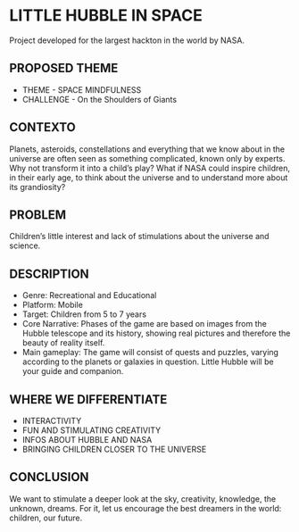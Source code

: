 # LITTLE HUBBLE IN SPACE 

Project developed for the largest hackton in the world by NASA. 

## PROPOSED THEME

* THEME - SPACE MINDFULNESS
* CHALLENGE - On the Shoulders of Giants

## CONTEXTO

Planets, asteroids, constellations and everything that we know about in the universe are often seen as something complicated, known only by experts. Why not transform it into a child’s play? What if NASA could inspire children, in their early age, to think about the universe and to understand more about its grandiosity?

## PROBLEM

Children’s little interest and lack of stimulations about the universe and science.

## DESCRIPTION

* Genre: Recreational and Educational
* Platform: Mobile
* Target: Children from 5 to 7 years
* Core Narrative: Phases of the game are based on images from the Hubble telescope and its history, showing real pictures and therefore the beauty of reality itself.
* Main gameplay: The game will consist of quests and puzzles, varying according to the planets or galaxies in question. Little Hubble will be your guide and companion.

## WHERE WE DIFFERENTIATE

* INTERACTIVITY
* FUN AND STIMULATING CREATIVITY
* INFOS ABOUT HUBBLE AND NASA
* BRINGING CHILDREN CLOSER TO THE UNIVERSE

## CONCLUSION

We want to stimulate a deeper look at the sky, creativity, knowledge, the unknown, dreams. For it, let us encourage the best dreamers in the world: children, our future.